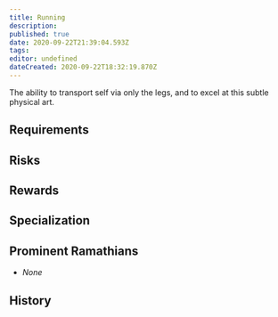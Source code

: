 ```yaml
---
title: Running
description: 
published: true
date: 2020-09-22T21:39:04.593Z
tags: 
editor: undefined
dateCreated: 2020-09-22T18:32:19.870Z
---
```


The ability to transport self via only the legs, and to excel at this subtle physical art.

## Requirements

## Risks

## Rewards

## Specialization

## Prominent Ramathians

- *None*

## History


